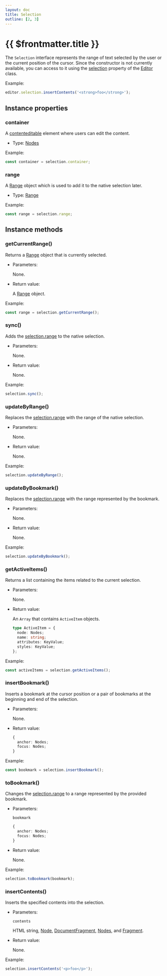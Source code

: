 ```yaml
---
layout: doc
title: Selection
outline: [2, 3]
---
```


# {{ $frontmatter.title }}

The `Selection` interface represents the range of text selected by the user or the current position of the cursor. Since the constructor is not currently available, you can access to it using the [selection](/reference/editor.md#selection) property of the [Editor](/reference/editor.md) class.

Example:

```js
editor.selection.insertContents('<strong>foo</strong>');
```


## Instance properties

### container <Badge type="info" text="Read only" />

A [contenteditable](https://developer.mozilla.org/en-US/docs/Web/API/HTMLElement/contentEditable) element where users can edit the content.

* Type: [Nodes](/reference/nodes.md)

Example:

```js
const container = selection.container;
```


### range

A [Range](/reference/range.md) object which is used to add it to the native selection later.

* Type: [Range](/reference/range.md)

Example:

```js
const range = selection.range;
```


## Instance methods

### getCurrentRange()

Returns a [Range](/reference/range.md) object that is currently selected.

* Parameters:

  None.

* Return value:

  A [Range](/reference/range.md) object.

Example:

```js
const range = selection.getCurrentRange();
```


### sync()

Adds the [selection.range](#range) to the native selection.

* Parameters:

  None.

* Return value:

  None.

Example:

```js
selection.sync();
```


### updateByRange()

Replaces the [selection.range](#range) with the range of the native selection.

* Parameters:

  None.

* Return value:

  None.

Example:

```js
selection.updateByRange();
```


### updateByBookmark()

Replaces the [selection.range](#range) with the range represented by the bookmark.

* Parameters:

  None.

* Return value:

  None.

Example:

```js
selection.updateByBookmark();
```


### getActiveItems()

Returns a list containing the items related to the current selection.

* Parameters:

  None.

* Return value:

  An `Array` that contains `ActiveItem` objects.

  ```ts
  type ActiveItem = {
    node: Nodes;
    name: string;
    attributes: KeyValue;
    styles: KeyValue;
  };
  ```

Example:

```js
const activeItems = selection.getActiveItems();
```


### insertBookmark()

Inserts a bookmark at the cursor position or a pair of bookmarks at the beginning and end of the selection.

* Parameters:

  None.

* Return value:

  ```ts
  {
    anchor: Nodes;
    focus: Nodes;
  }
  ```

Example:

```js
const bookmark = selection.insertBookmark();
```


### toBookmark()

Changes the [selection.range](#range) to a range represented by the provided bookmark.

* Parameters:

  `bookmark`

  ```ts
  {
    anchor: Nodes;
    focus: Nodes;
  }
  ```

* Return value:

  None.

Example:

```js
selection.toBookmark(bookmark);
```


### insertContents()

Inserts the specified contents into the selection.

* Parameters:

  `contents`

  HTML string, [Node](https://developer.mozilla.org/en-US/docs/Web/API/Node), [DocumentFragment](https://developer.mozilla.org/en-US/docs/Web/API/DocumentFragment), [Nodes](/reference/nodes.md), and [Fragment](/reference/fragment.md).

* Return value:

  None.

Example:

```js
selection.insertContents('<p>foo</p>');
```

